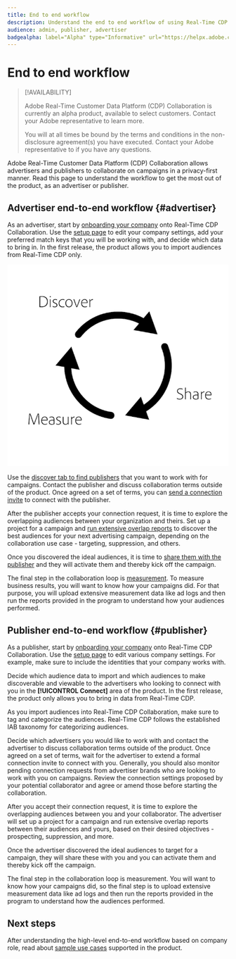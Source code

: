 ```yaml
---
title: End to end workflow
description: Understand the end to end workflow of using Real-Time CDP Collaboration as an advertiser or publisher
audience: admin, publisher, advertiser
badgealpha: label="Alpha" type="Informative" url="https://helpx.adobe.com/legal/product-descriptions/real-time-customer-data-platform-b2b-edition-prime-and-ultimate-packages.html newtab=true"
---
```


# End to end workflow

>[!AVAILABILITY]
>
>Adobe Real-Time Customer Data Platform (CDP) Collaboration is currently an alpha product, available to select customers. Contact your Adobe representative to learn more.
>
>You will at all times be bound by the terms and conditions in the non-disclosure agreement(s) you have executed. Contact your Adobe representative to if you have any questions.

Adobe Real-Time Customer Data Platform (CDP) Collaboration allows advertisers and publishers to collaborate on campaigns in a privacy-first manner. Read this page to understand the workflow to get the most out of the product, as an advertiser or publisher.

## Advertiser end-to-end workflow {#advertiser}

As an advertiser, start by [onboarding your company](/help/guide/setup/onboard-organization.md) onto Real-Time CDP Collaboration. Use the [setup page](/help/guide/setup/setup-overview.md) to edit your company settings, add your preferred match keys that you will be working with, and decide which data to bring in. In the first release, the product allows you to import audiences from Real-Time CDP only. 

![Discover, share, measure for advertisers.](/help/assets/end-to-end-workflow/discover-share-measure.png)

Use the [discover tab to find publishers](/help/guide/connect-publisher-advertiser/discover-publishers.md) that you want to work with for campaigns. Contact the publisher and discuss collaboration terms outside of the product. Once agreed on a set of terms, you can [send a connection invite](/help/guide/connect-publisher-advertiser/establishing-connections.md) to connect with the publisher.

After the publisher accepts your connection request, it is time to explore the overlapping audiences between your organization and theirs. Set up a project for a campaign and [run extensive overlap reports](/help/guide/collaborate/discover.md) to discover the best audiences for your next advertising campaign, depending on the collaboration use case - targeting, suppression, and others. 

Once you discovered the ideal audiences, it is time to [share them with the publisher](/help/guide/collaborate/share.md) and they will activate them and thereby kick off the campaign. 

The final step in the collaboration loop is [measurement](/help/guide/collaborate/measure.md). To measure business results, you will want to know how your campaigns did. For that purpose, you will upload extensive measurement data like ad logs and then run the reports provided in the program to understand how your audiences performed. 

## Publisher end-to-end workflow {#publisher}

As a publisher, start by [onboarding your company](/help/guide/setup/onboard-organization.md) onto Real-Time CDP Collaboration. Use the [setup page](/help/guide/setup/setup-overview.md) to edit various company settings. For example, make sure to include the identities that your company works with. 

Decide which audience data to import and which audiences to make discoverable and viewable to the advertisers who looking to connect with you in the **[!UICONTROL Connect]** area of the product. In the first release, the product only allows you to bring in data from Real-Time CDP. 

As you import audiences into Real-Time CDP Collaboration, make sure to tag and categorize the audiences. Real-Time CDP follows the established IAB taxonomy for categorizing audiences.

Decide which advertisers you would like to work with and contact the advertiser to discuss collaboration terms outside of the product. Once agreed on a set of terms, wait for the advertiser to extend a formal connection invite to connect with you. Generally, you should also monitor pending connection requests from advertiser brands who are looking to work with you on campaigns. Review the connection settings proposed by your potential collaborator and agree or amend those before starting the collaboration.

After you accept their connection request, it is time to explore the overlapping audiences between you and your collaborator. The advertiser will set up a project for a campaign and run extensive overlap reports between their audiences and yours, based on their desired objectives - prospecting, suppression, and more.  

Once the advertiser discovered the ideal audiences to target for a campaign, they will share these with you and you can activate them and thereby kick off the campaign. 

The final step in the collaboration loop is measurement. You will want to know how your campaigns did, so the final step is to upload extensive measurement data like ad logs and then run the reports provided in the program to understand how the audiences performed.

## Next steps

After understanding the high-level end-to-end workflow based on company role, read about [sample use cases](/help/guide/use-cases-benefits.md) supported in the product.